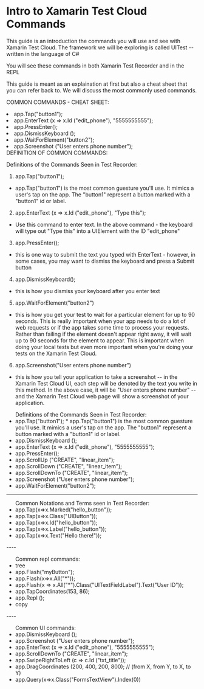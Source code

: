 # Intro to Xamarin Test Cloud Commands

This guide is an introduction the commands you will use and see with Xamarin Test Cloud.
The framework we will be exploring is called UITest -- written in the language of C#

You will see these commands in both Xamarin Test Recorder and in the REPL

This guide is meant as an explaination at first but also a cheat sheet that you can refer back to.
We will discuss the most commonly used commands.

COMMON COMMANDS - CHEAT SHEET:
<li>app.Tap("button1"); 
<li>app.EnterText (x => x.Id ("edit_phone"), "5555555555");</li>
<li>app.PressEnter();
<li>app.DismissKeyboard ();</li>
<li>app.WaitForElement("button2");
<li>app.Screenshot ("User enters phone number");</li>
</ul>
  
</n>       
DEFINITION OF COMMON COMMANDS:

Definitions of the Commands Seen in Test Recorder:
1. app.Tap("button1"); 
* app.Tap("button1") is the most common guesture you'll use.  It mimics a user's tap on the app.  The "button1" represent a button marked with a "button1" id or label.
2. app.EnterText (x => x.Id ("edit_phone"), "Type this");</li>
* Use this command to enter text.  In the above command - the keyboard will type out "Type this" into a UIElement with the ID "edit_phone"
3. app.PressEnter();
* this is one way to submit the text you typed with EnterText - however, in some cases, you may want to dismiss the keyboard and press a Submit button 
4. app.DismissKeyboard();
* this is how you dismiss your keyboard after you enter text
5. app.WaitForElement("button2")
* this is how you get your test to wait for a particular element for up to 90 seconds.  This is really important when your app needs to do a lot of web requests or if the app takes some time to process your requests.  Rather than failing if the element doesn't appear right away, it will wait up to 90 seconds for the element to appear.  This is important when doing your local tests but even more important when you're doing your tests on the Xamarin Test Cloud.
6. app.Screenshot("User enters phone number")
* this is how you tell your application to take a screenshot -- in the Xamarin Test Cloud UI, each step will be denoted by the text you write in this method.  In the above case, it will be "User enters phone number" -- and the Xamarin Test Cloud web page will show a screenshot of your application.

<ul>Definitions of the Commands Seen in Test Recorder:
<li>app.Tap("button1"); 
* app.Tap("button1") is the most common guesture you'll use.  It mimics a user's tap on the app.  The "button1" represent a button marked with a "button1" id or label.
<li>app.DismissKeyboard ();</li>
<li>app.EnterText (x => x.Id ("edit_phone"), "5555555555");</li>
<li>app.PressEnter();
<li>app.ScrollUp ("CREATE", "linear_item");</li>
<li>app.ScrollDown ("CREATE", "linear_item");</li>
<li>app.ScrollDownTo ("CREATE", "linear_item");</li>
<li>app.Screenshot ("User enters phone number");</li>
<li>app.WaitForElement("button2");
</ul>



----
<ul>Common Notations and Terms seen in Test Recorder:
<li>app.Tap(x=>x.Marked("hello_button"));
<li>app.Tap(x=>x.Class("UIButton"));</li>
<li>app.Tap(x=>x.Id("hello_button"));</li>
<li>app.Tap(x=>x.Label("hello_button"));</li>
<li>app.Tap(x=>x.Text("Hello there!"));</li>
</ul>
----
<ul>Common repl commands:
<li>tree</li>
<li>app.Flash("myButton");</li>
<li>app.Flash(x=>x.All("*"));</li>
<li>app.Flash(x => x.All("*").Class("UITextFieldLabel").Text("User ID"));</li>
<li>app.TapCoordinates(153, 86);</li>
<li>app.Repl ();</li>
<li>copy
</ul>
----
<ul>
Common UI commands:
<li>app.DismissKeyboard ();</li>
<li>app.Screenshot ("User enters phone number");</li>
<li>app.EnterText (x => x.Id ("edit_phone"), "5555555555");</li>
<li>app.ScrollDownTo ("CREATE", "linear_item");</li>
<li>app.SwipeRightToLeft (c => c.Id ("txt_title"));</li>
<li>app.DragCoordinates (200, 400, 200, 800); // (from X, from Y, to X, to Y)</li>
<li>app.Query(x=>x.Class("FormsTextView").Index(0)) </li>
</ul>
<ul>

